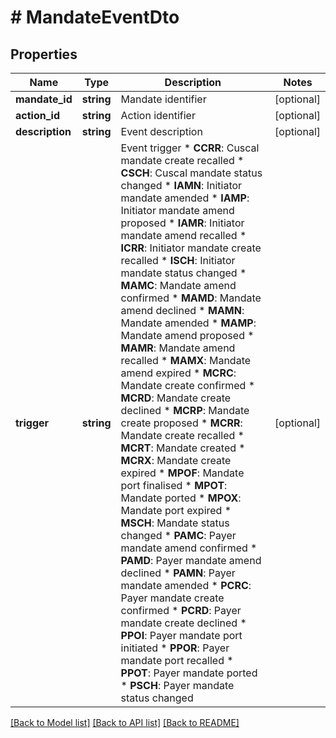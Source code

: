 # # MandateEventDto

## Properties

Name | Type | Description | Notes
------------ | ------------- | ------------- | -------------
**mandate_id** | **string** | Mandate identifier | [optional]
**action_id** | **string** | Action identifier | [optional]
**description** | **string** | Event description | [optional]
**trigger** | **string** | Event trigger * **CCRR**: Cuscal mandate create recalled * **CSCH**: Cuscal mandate status changed * **IAMN**: Initiator mandate amended * **IAMP**: Initiator mandate amend proposed * **IAMR**: Initiator mandate amend recalled * **ICRR**: Initiator mandate create recalled * **ISCH**: Initiator mandate status changed * **MAMC**: Mandate amend confirmed * **MAMD**: Mandate amend declined * **MAMN**: Mandate amended * **MAMP**: Mandate amend proposed * **MAMR**: Mandate amend recalled * **MAMX**: Mandate amend expired * **MCRC**: Mandate create confirmed * **MCRD**: Mandate create declined * **MCRP**: Mandate create proposed * **MCRR**: Mandate create recalled * **MCRT**: Mandate created * **MCRX**: Mandate create expired * **MPOF**: Mandate port finalised * **MPOT**: Mandate ported * **MPOX**: Mandate port expired * **MSCH**: Mandate status changed * **PAMC**: Payer mandate amend confirmed * **PAMD**: Payer mandate amend declined * **PAMN**: Payer mandate amended * **PCRC**: Payer mandate create confirmed * **PCRD**: Payer mandate create declined * **PPOI**: Payer mandate port initiated * **PPOR**: Payer mandate port recalled * **PPOT**: Payer mandate ported * **PSCH**: Payer mandate status changed | [optional]

[[Back to Model list]](../../README.md#models) [[Back to API list]](../../README.md#endpoints) [[Back to README]](../../README.md)
